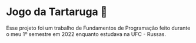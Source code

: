 # Jogo da Tartaruga 🐢
Esse projeto foi um trabalho de Fundamentos de Programação feito durante o meu 1º semestre em 2022 enquanto estudava na UFC - Russas.
